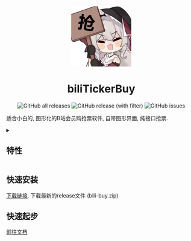 <div align="center">
  <a href="https://koishi.chat/" target="_blank">
    <img width="160" src="icon.ico" alt="logo">
  </a>
  <h1 id="koishi">biliTickerBuy</a></h1>

![GitHub all releases](https://img.shields.io/github/downloads/mikumifa/biliTickerBuy/total)
![GitHub release (with filter)](https://img.shields.io/github/v/release/mikumifa/biliTickerBuy)
![GitHub issues](https://img.shields.io/github/issues/mikumifa/biliTickerBuy)

</div>

适合小白的, 图形化的B站会员购抢票软件, 自带图形界面, 纯接口抢票. 
<details>
<summary>

## 特性

</summary>

### 打包运行

对抢票软件进行打包

### 纯接口抢票

具有很快的速度

### 图像界面

适合小白

</details>

## 快速安装

[下载链接](https://github.com/mikumifa/biliTickerBuy/releases),  下载最新的release文件 (bili-buy.zip)


## 快速起步

[前往文档](./doc/help.md)


